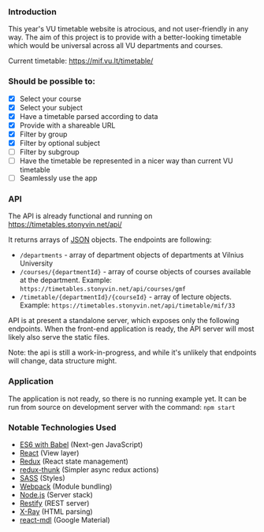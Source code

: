 ### Introduction

This year's VU timetable website is atrocious, and not user-friendly in any way. The aim of this project is to provide with a better-looking timetable which would be universal across all VU departments and courses.

Current timetable: https://mif.vu.lt/timetable/

### Should be possible to:

- [x] Select your course
- [x] Select your subject
- [x] Have a timetable parsed according to data
- [x] Provide with a shareable URL
- [x] Filter by group
- [x] Filter by optional subject
- [ ] Filter by subgroup
- [ ] Have the timetable be represented in a nicer way than current VU timetable
- [ ] Seamlessly use the app

### API

The API is already functional and running on https://timetables.stonyvin.net/api/


It returns arrays of [JSON](https://en.wikipedia.org/wiki/JSON) objects. The endpoints are following:
* `/departments` - array of department objects of departments at Vilnius University
* `/courses/{departmentId}` - array of course objects of courses available at the department. Example: `https://timetables.stonyvin.net/api/courses/gmf`
* `/timetable/{departmentId}/{courseId}` - array of lecture objects. Example: `https://timetables.stonyvin.net/api/timetable/mif/33`

API is at present a standalone server, which exposes only the following endpoints. When the front-end application is ready, the API server will most likely also serve the static files.

Note: the api is still a work-in-progress, and while it's unlikely that endpoints will change, data structure might.


### Application

The application is not ready, so there is no running example yet. It can be run from source on development server with the command: `npm start`


### Notable Technologies Used
* [ES6 with Babel](https://babeljs.io) (Next-gen JavaScript)
* [React](https://facebook.github.io/react/) (View layer)
* [Redux](https://github.com/reactjs/redux) (React state management)
* [redux-thunk](https://github.com/gaearon/redux-thunk) (Simpler async redux actions)
* [SASS](http://sass-lang.com) (Styles)
* [Webpack](https://webpack.github.io) (Module bundling)
* [Node.js](https://nodejs.org/en/) (Server stack)
* [Restify](http://restify.com) (REST server)
* [X-Ray](https://github.com/lapwinglabs/x-ray) (HTML parsing)
* [react-mdl](https://github.com/tleunen/react-mdl) (Google Material)
